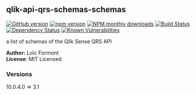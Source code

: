 <a name="module_qlik-api-qrs-schemas-schemas"></a>

## qlik-api-qrs-schemas-schemas
[![GitHub version](https://badge.fury.io/gh/pouc%2Fqlik-api-qrs-schemas.svg)](https://badge.fury.io/gh/pouc%2Fqlik-api-qrs-schemas)
[![npm version](https://badge.fury.io/js/qlik-api-qrs-schemas.svg)](https://badge.fury.io/js/qlik-api-qrs-schemas)
[![NPM monthly downloads](https://img.shields.io/npm/dm/qlik-api-qrs-schemas.svg?style=flat)](https://npmjs.org/package/qlik-api-qrs-schemas)
[![Build Status](https://travis-ci.org/pouc/qlik-api-qrs-schemas.svg?branch=master)](https://travis-ci.org/pouc/qlik-api-qrs-schemas)
[![Dependency Status](https://gemnasium.com/badges/github.com/pouc/qlik-api-qrs-schemas.svg)](https://gemnasium.com/github.com/pouc/qlik-api-qrs-schemas)
[![Known Vulnerabilities](https://snyk.io/test/github/pouc/qlik-api-qrs-schemas/badge.svg)](https://snyk.io/test/github/pouc/qlik-api-qrs-schemas)

a list of schemas of the Qlik Sense QRS API

**Author:** Lo&iuml;c Formont  
**License**: MIT Licensed  

### Versions
10.0.4.0 ⇒ 3.1
